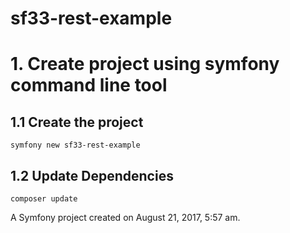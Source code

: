 sf33-rest-example
=================

# 1. Create project using symfony command line tool

## 1.1 Create the project

`
symfony new sf33-rest-example
`

## 1.2 Update Dependencies

`
composer update
` 

A Symfony project created on August 21, 2017, 5:57 am.

